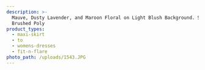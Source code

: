 ```yaml
---
description: >-
  Mauve, Dusty Lavender, and Maroon Floral on Light Blush Background. Single
  Brushed Poly
product_types:
  - maxi-skirt
  - to
  - womens-dresses
  - fit-n-flare
photo_path: /uploads/1543.JPG
---
```

